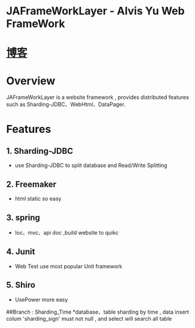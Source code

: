 # JAFrameWorkLayer - Alvis Yu Web FrameWork

# [博客](http://blog.csdn.net/a87922072/article/details/75646289)

# Overview

JAFrameWorkLayer is a website framework , provides distributed features such as Sharding-JDBC、WebHtml、DataPager.

# Features

## 1. Sharding-JDBC
* use Sharding-JDBC to split database and Read/Write Splitting

## 2. Freemaker
* html static so easy

## 3. spring
* Ioc、mvc、api doc ,build website to quikc

## 4. Junit
* Web Test use most popular Unit framework


## 5. Shiro
* UsePower more easy


##Branch : Sharding_Time
*database、table sharding by time ,  data insert colum 'sharding_sign' must not null , and select will search all table
